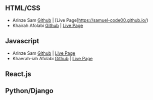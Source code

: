 ## HTML/CSS
* Arinze Sam [Github](https://github.com/Samuel-code00) | [Live Page]https://samuel-code00.github.io/)
* Khairah Afolabi [Github](https://github.com/khaerah) | [Live Page](https://khaerah.github.io/desert-island/)


## Javascript
* Arinze Sam [Github](https://github.com/Samuel-code00) | [Live Page](https://samuel-code00.github.io/randomprofile/)
* Khaerah-iah Afolabi [Github](https://github.com/khaerah) | [Live Page](https://khaerah.github.io/sm-profile/)

## React.js

## Python/Django
